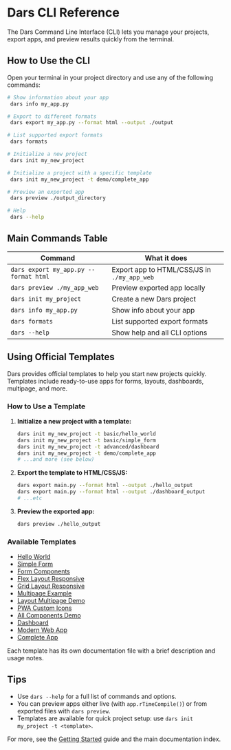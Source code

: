 # Dars CLI Reference

The Dars Command Line Interface (CLI) lets you manage your projects, export apps, and preview results quickly from the terminal.

## How to Use the CLI

Open your terminal in your project directory and use any of the following commands:

```bash
# Show information about your app
 dars info my_app.py

# Export to different formats
 dars export my_app.py --format html --output ./output

# List supported export formats
 dars formats

# Initialize a new project
 dars init my_new_project

# Initialize a project with a specific template
 dars init my_new_project -t demo/complete_app

# Preview an exported app
 dars preview ./output_directory

# Help
 dars --help
```

## Main Commands Table
| Command                                 | What it does                               |
|-----------------------------------------|--------------------------------------------|
| `dars export my_app.py --format html`   | Export app to HTML/CSS/JS in `./my_app_web` |
| `dars preview ./my_app_web`             | Preview exported app locally                |
| `dars init my_project`                  | Create a new Dars project                   |
| `dars info my_app.py`                   | Show info about your app                    |
| `dars formats`                          | List supported export formats               |
| `dars --help`                           | Show help and all CLI options               |

## Using Official Templates

Dars provides official templates to help you start new projects quickly. Templates include ready-to-use apps for forms, layouts, dashboards, multipage, and more.

### How to Use a Template

1. **Initialize a new project with a template:**
   ```bash
   dars init my_new_project -t basic/hello_world
   dars init my_new_project -t basic/simple_form
   dars init my_new_project -t advanced/dashboard
   dars init my_new_project -t demo/complete_app
   # ...and more (see below)
   ```
2. **Export the template to HTML/CSS/JS:**
   ```bash
   dars export main.py --format html --output ./hello_output
   dars export main.py --format html --output ./dashboard_output
   # ...etc
   ```
3. **Preview the exported app:**
   ```bash
   dars preview ./hello_output
   ```

### Available Templates
- [Hello World](template_hello_world.md)
- [Simple Form](template_simple_form.md)
- [Form Components](template_form_components.md)
- [Flex Layout Responsive](template_flex_layout_responsive.md)
- [Grid Layout Responsive](template_grid_layout_responsive.md)
- [Multipage Example](template_multipage_example.md)
- [Layout Multipage Demo](template_layout_multipage_demo.md)
- [PWA Custom Icons](template_pwa_custom_icons.md)
- [All Components Demo](template_all_components_demo.md)
- [Dashboard](template_dashboard.md)
- [Modern Web App](template_modern_web_app.md)
- [Complete App](template_complete_app.md)

Each template has its own documentation file with a brief description and usage notes.

## Tips
- Use `dars --help` for a full list of commands and options.
- You can preview apps either live (with `app.rTimeCompile()`) or from exported files with `dars preview`.
- Templates are available for quick project setup: use `dars init my_project -t <template>`.

For more, see the [Getting Started](getting_started.md) guide and the main documentation index.
